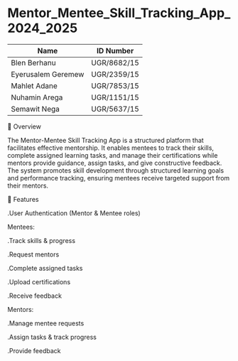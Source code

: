 # Mentor_Mentee_Skill_Tracking_App_2024_2025

| Name| ID Number|
| --- | --- |
| Blen Berhanu | UGR/8682/15 |
| Eyerusalem Geremew| UGR/2359/15| 
| Mahlet Adane| UGR/7853/15|
| Nuhamin Arega| UGR/1151/15|
| Semawit Nega| UGR/5637/15|

📌 Overview

The Mentor-Mentee Skill Tracking App is a structured platform that facilitates effective mentorship. 
It enables mentees to track their skills, complete assigned learning tasks, and manage their certifications 
while mentors provide guidance, assign tasks, and give constructive feedback. The system promotes skill development 
through structured learning goals and performance tracking, ensuring mentees receive targeted support from their mentors.

🎯 Features

 .User Authentication (Mentor & Mentee roles)

Mentees:

 .Track skills & progress

 .Request mentors

 .Complete assigned tasks

 .Upload certifications

 .Receive feedback

Mentors:

 .Manage mentee requests

 .Assign tasks & track progress

 .Provide feedback
